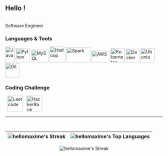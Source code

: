 ## Hello !  
</br>
Software Engineer
</br>

### Languages & Tools
<p>
<img title="Java" alt="Java" src="https://github.com/hellomaxime/hellomaxime/assets/86252821/f65d984d-68ab-4755-8328-a7c598230d74" width="30" height="50"/>
<img title="Python" alt="Python" src="https://github.com/hellomaxime/hellomaxime/assets/86252821/51f7c707-da25-41d5-b3fb-49fb2578ad65" width="45" height="45"/>
<img title="MySQL" alt="MySQL" src="https://github.com/hellomaxime/hellomaxime/assets/86252821/80ebca9e-43ba-4c3b-ba88-553a3d069394" width="55" height="40"/>
<img title="Hadoop" alt="Hadoop" src="https://github.com/hellomaxime/hellomaxime/assets/86252821/44b1e5b2-e290-4773-90f7-99e3d0dc94da" width="50" height="50"/>
<img title="Spark" alt="Spark" src="https://github.com/hellomaxime/hellomaxime/assets/86252821/67cf4524-751c-4bd6-be13-24cf3a9d4385" width="76" height="48"/>
<img title="AWS" alt="AWS" src="https://github.com/hellomaxime/hellomaxime/assets/86252821/568a42f3-dfdb-4db3-9f0c-3392a95691b9" width="57" height="37"/>
<img title="Kubernetes" alt="Kubernetes" src="https://github.com/hellomaxime/hellomaxime/assets/86252821/b34bae0f-da61-454f-bacb-ab1727aa0364" width="45" height="45"/>
<img title="Docker" alt="Docker" src="https://github.com/hellomaxime/hellomaxime/assets/86252821/f28cf460-9ab5-465e-a8fd-b9fa4ac2852c" width="43" height="43"/>
<img title="Ubuntu" alt="Ubuntu" src="https://github.com/hellomaxime/hellomaxime/assets/86252821/72b3d918-c700-4a3d-871c-fb72f05a5cb6" width="45" height="45"/>
<img title="Git" alt="Git" src="https://github.com/hellomaxime/hellomaxime/assets/86252821/ac6f28f7-a9c0-46cd-bf86-56bf0dfac51e" width="45" height="45"/>
</p>

### Coding Challenge

<p>
  &ensp;<a href="https://leetcode.com/MaximeMS/"><img title="Leetcode" alt="Leetcode" src="https://github.com/hellomaxime/hellomaxime/assets/86252821/03228111-3ad4-461b-b6af-d284d2ac6a1f" width="50" height="50"/></a>  
  &ensp;<a href="https://www.hackerrank.com/profile/MaximeMS"><img title="HackerRank" alt="HackerRank" src="https://github.com/hellomaxime/hellomaxime/assets/86252821/dd7dce27-79d4-4a58-88b1-15c354602578" width="50" height="50"/></a>
</p>

---

</br>

<div align="center">

| ![hellomaxime's Streak](https://github-readme-stats.vercel.app/api?username=hellomaxime&show_icons=true&include_all_commits=true&theme=default&hide_border=true) | ![hellomaxime's Top Languages](https://github-readme-stats.vercel.app/api/top-langs/?username=hellomaxime&layout=compact&theme=default&hide_border=true&langs_count=8)
| ------------- | ------------- |

![hellomaxime's Streak](https://github-readme-streak-stats.herokuapp.com/?user=hellomaxime&theme=default&hide_border=false)

</div>
